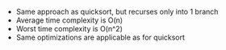 * Same approach as quicksort, but recurses only into 1 branch
* Average time complexity is O(n)
* Worst time complexity is O(n^2)
* Same optimizations are applicable as for quicksort
